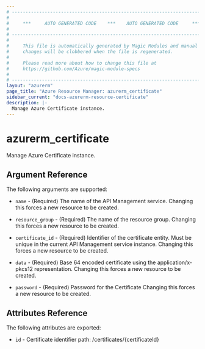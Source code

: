 ```yaml
---
# ----------------------------------------------------------------------------
#
#     ***     AUTO GENERATED CODE    ***    AUTO GENERATED CODE     ***
#
# ----------------------------------------------------------------------------
#
#     This file is automatically generated by Magic Modules and manual
#     changes will be clobbered when the file is regenerated.
#
#     Please read more about how to change this file at
#     https://github.com/Azure/magic-module-specs
#
# ----------------------------------------------------------------------------
layout: "azurerm"
page_title: "Azure Resource Manager: azurerm_certificate"
sidebar_current: "docs-azurerm-resource-certificate"
description: |-
  Manage Azure Certificate instance.
---
```


# azurerm_certificate

Manage Azure Certificate instance.


## Argument Reference

The following arguments are supported:

* `name` - (Required) The name of the API Management service. Changing this forces a new resource to be created.

* `resource_group` - (Required) The name of the resource group. Changing this forces a new resource to be created.

* `certificate_id` - (Required) Identifier of the certificate entity. Must be unique in the current API Management service instance. Changing this forces a new resource to be created.

* `data` - (Required) Base 64 encoded certificate using the application/x-pkcs12 representation. Changing this forces a new resource to be created.

* `password` - (Required) Password for the Certificate Changing this forces a new resource to be created.

## Attributes Reference

The following attributes are exported:

* `id` - Certificate identifier path: /certificates/{certificateId}
